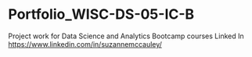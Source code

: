 # Portfolio_WISC-DS-05-IC-B
Project work for Data Science and Analytics Bootcamp courses
Linked In https://www.linkedin.com/in/suzannemccauley/
